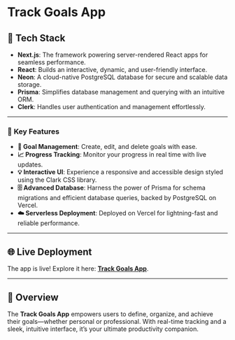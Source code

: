 # **Track Goals App**  

## 🚀 **Tech Stack**  
- **Next.js**: The framework powering server-rendered React apps for seamless performance.  
- **React**: Builds an interactive, dynamic, and user-friendly interface.  
- **Neon**: A cloud-native PostgreSQL database for secure and scalable data storage.  
- **Prisma**: Simplifies database management and querying with an intuitive ORM.  
- **Clerk**: Handles user authentication and management effortlessly.  

---

### 🌟 **Key Features**  
- **🎯 Goal Management**: Create, edit, and delete goals with ease.  
- **📈 Progress Tracking**: Monitor your progress in real time with live updates.  
- **💡 Interactive UI**: Experience a responsive and accessible design styled using the Clark CSS library.  
- **🗄️ Advanced Database**: Harness the power of Prisma for schema migrations and efficient database queries, backed by PostgreSQL on Vercel.  
- **☁️ Serverless Deployment**: Deployed on Vercel for lightning-fast and reliable performance.  

---

## 🌐 **Live Deployment**  
The app is live! Explore it here: [**Track Goals App**](https://full-stack-azure.vercel.app/).  

---

## 📝 **Overview**  
The **Track Goals App** empowers users to define, organize, and achieve their goals—whether personal or professional. With real-time tracking and a sleek, intuitive interface, it’s your ultimate productivity companion.  
